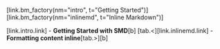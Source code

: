 [link.bm_factory(nm="intro", t="Getting Started")]
[link.bm_factory(nm="inlinemd", t="Inline Markdown")]

[link.intro.link] - **Getting Started with SMD**[b]
[tab.<][link.inlinemd.link] - **Formatting content inline**[tab.>][b]

